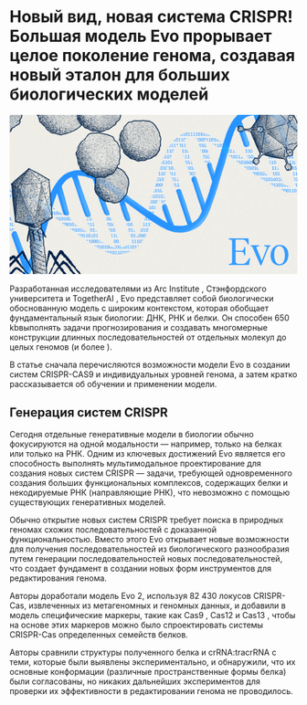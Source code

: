 # Новый вид, новая система CRISPR! Большая модель Evo прорывает целое поколение генома, создавая новый эталон для больших биологических моделей

![Table_1](https://raw.githubusercontent.com/Verbasik/Weekly-arXiv-ML-AI-Research-Review/refs/heads/main/2025/week-10/assets/Figure_1.png)

Разработанная исследователями из Arc Institute , Стэнфордского университета и TogetherAI , Evo представляет собой биологически обоснованную модель с широким контекстом, которая обобщает фундаментальный язык биологии: ДНК, РНК и белки. Он способен 650 kbвыполнять задачи прогнозирования и создавать многомерные конструкции длинных последовательностей от отдельных молекул до целых геномов (и более ).

В статье сначала перечисляются возможности модели Evo в создании систем CRISPR-CAS9 и индивидуальных уровней генома, а затем кратко рассказывается об обучении и применении модели.

## Генерация систем CRISPR

Сегодня отдельные генеративные модели в биологии обычно фокусируются на одной модальности — например, только на белках или только на РНК. Одним из ключевых достижений Evo является его способность выполнять мультимодальное проектирование для создания новых систем CRISPR — задачи, требующей одновременного создания больших функциональных комплексов, содержащих белки и некодируемые РНК (направляющие РНК), что невозможно с помощью существующих генеративных моделей.

Обычно открытие новых систем CRISPR требует поиска в природных геномах схожих последовательностей с доказанной функциональностью. Вместо этого Evo открывает новые возможности для получения последовательностей из биологического разнообразия путем генерации последовательностей новых последовательностей, что создает фундамент в создании новых форм инструментов для редактирования генома.

Авторы доработали модель Evo 2, используя 82 430 локусов CRISPR-Cas, извлеченных из метагеномных и геномных данных, и добавили в модель специфические маркеры, такие как Cas9 , Cas12 и Cas13 , чтобы на основе этих маркеров можно было спроектировать системы CRISPR-Cas определенных семейств белков.

Авторы сравнили структуры полученного белка и crRNA:tracrRNA с теми, которые были выявлены экспериментально, и обнаружили, что их основные конформации (различные пространственные формы белка) были согласованы, но никаких дальнейших экспериментов для проверки их эффективности в редактировании генома не проводилось.